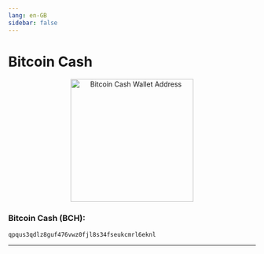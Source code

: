 ```yaml
---
lang: en-GB
sidebar: false
---
```


# Bitcoin Cash

<p align="center">
    <a href="bitcoincash:qpqus3qdlz8guf476vwz0fjl8s34fseukcmrl6eknl">
        <img class="zoomable" src="https://www.bitcoinqrcodemaker.com/api/?style=bitcoincash&amp;address=qpqus3qdlz8guf476vwz0fjl8s34fseukcmrl6eknl" alt="Bitcoin Cash Wallet Address" height="250" width="250" border="0" />
    </a>
</p>

### Bitcoin Cash (BCH): 
```
qpqus3qdlz8guf476vwz0fjl8s34fseukcmrl6eknl
```
***